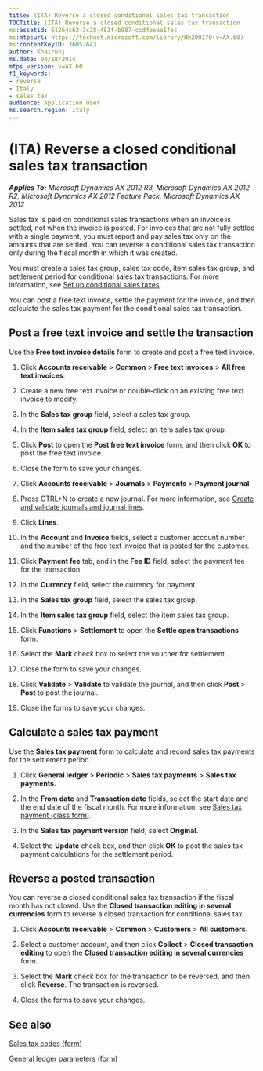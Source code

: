 ```yaml
---
title: (ITA) Reverse a closed conditional sales tax transaction
TOCTitle: (ITA) Reverse a closed conditional sales tax transaction
ms:assetid: 61264c63-3c28-483f-b987-ccd4eeaa1fec
ms:mtpsurl: https://technet.microsoft.com/library/Hh209170(v=AX.60)
ms:contentKeyID: 36057643
author: Khairunj
ms.date: 04/18/2014
mtps_version: v=AX.60
f1_keywords:
- reverse
- Italy
- sales tax
audience: Application User
ms.search.region: Italy
---
```


# (ITA) Reverse a closed conditional sales tax transaction 


_**Applies To:** Microsoft Dynamics AX 2012 R3, Microsoft Dynamics AX 2012 R2, Microsoft Dynamics AX 2012 Feature Pack, Microsoft Dynamics AX 2012_

Sales tax is paid on conditional sales transactions when an invoice is settled, not when the invoice is posted. For invoices that are not fully settled with a single payment, you must report and pay sales tax only on the amounts that are settled. You can reverse a conditional sales tax transaction only during the fiscal month in which it was created.

You must create a sales tax group, sales tax code, item sales tax group, and settlement period for conditional sales tax transactions. For more information, see [Set up conditional sales taxes](set-up-conditional-sales-taxes.md).

You can post a free text invoice, settle the payment for the invoice, and then calculate the sales tax payment for the conditional sales tax transaction.

## Post a free text invoice and settle the transaction

Use the **Free text invoice details** form to create and post a free text invoice.

1.  Click **Accounts receivable** \> **Common** \> **Free text invoices** \> **All free text invoices**.

2.  Create a new free text invoice or double-click on an existing free text invoice to modify.

3.  In the **Sales tax group** field, select a sales tax group.

4.  In the **Item sales tax group** field, select an item sales tax group.

5.  Click **Post** to open the **Post free text invoice** form, and then click **OK** to post the free text invoice.

6.  Close the form to save your changes.

7.  Click **Accounts receivable** \> **Journals** \> **Payments** \> **Payment journal**.

8.  Press CTRL+N to create a new journal. For more information, see [Create and validate journals and journal lines](create-and-validate-journals-and-journal-lines.md).

9.  Click **Lines**.

10. In the **Account** and **Invoice** fields, select a customer account number and the number of the free text invoice that is posted for the customer.

11. Click **Payment fee** tab, and in the **Fee ID** field, select the payment fee for the transaction.

12. In the **Currency** field, select the currency for payment.

13. In the **Sales tax group** field, select the sales tax group.

14. In the **Item sales tax group** field, select the item sales tax group.

15. Click **Functions** \> **Settlement** to open the **Settle open transactions** form.

16. Select the **Mark** check box to select the voucher for settlement.

17. Close the form to save your changes.

18. Click **Validate** \> **Validate** to validate the journal, and then click **Post** \> **Post** to post the journal.

19. Close the forms to save your changes.

## Calculate a sales tax payment

Use the **Sales tax payment** form to calculate and record sales tax payments for the settlement period.

1.  Click **General ledger** \> **Periodic** \> **Sales tax payments** \> **Sales tax payments**.

2.  In the **From date** and **Transaction date** fields, select the start date and the end date of the fiscal month. For more information, see [Sales tax payment (class form)](https://technet.microsoft.com/library/aa598539\(v=ax.60\)).

3.  In the **Sales tax payment version** field, select **Original**.

4.  Select the **Update** check box, and then click **OK** to post the sales tax payment calculations for the settlement period.

## Reverse a posted transaction

You can reverse a closed conditional sales tax transaction if the fiscal month has not closed. Use the **Closed transaction editing in several currencies** form to reverse a closed transaction for conditional sales tax.

1.  Click **Accounts receivable** \> **Common** \> **Customers** \> **All customers**.

2.  Select a customer account, and then click **Collect** \> **Closed transaction editing** to open the **Closed transaction editing in several currencies** form.

3.  Select the **Mark** check box for the transaction to be reversed, and then click **Reverse**. The transaction is reversed.

4.  Close the forms to save your changes.

## See also

[Sales tax codes (form)](https://technet.microsoft.com/library/aa553257\(v=ax.60\))

[General ledger parameters (form)](https://technet.microsoft.com/library/aa557286\(v=ax.60\))

  


